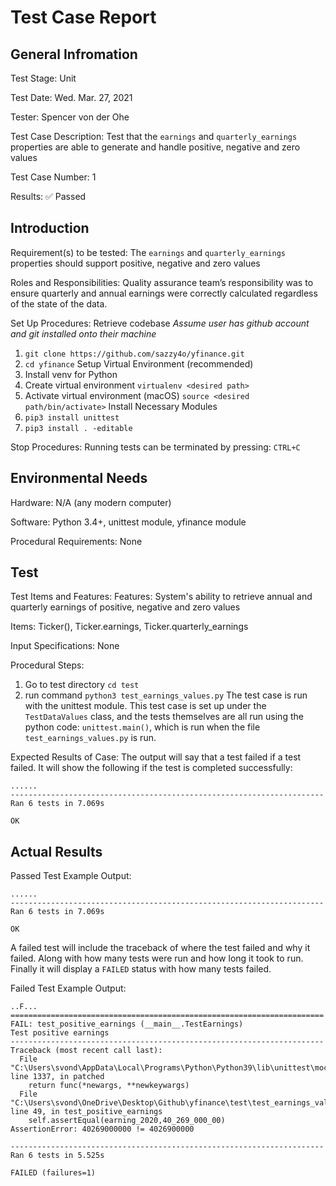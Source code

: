 # Test Case Report

## General Infromation
Test Stage: Unit

Test Date: Wed. Mar. 27, 2021

Tester: Spencer von der Ohe

Test Case Description: 
Test that the `earnings` and `quarterly_earnings` properties are able to generate and handle positive, negative and zero values

Test Case Number: 1

Results: ✅ Passed

## Introduction

Requirement(s) to be tested:
The `earnings` and `quarterly_earnings` properties should support positive, negative and zero values

Roles and Responsibilities: Quality assurance team’s responsibility was to ensure quarterly and annual earnings were correctly calculated regardless of the state of the data. 

Set Up Procedures:
Retrieve codebase
*Assume user has github account and git installed onto their machine*
1. `git clone https://github.com/sazzy4o/yfinance.git`
2. `cd yfinance`
Setup Virtual Environment (recommended)
3. Install venv for Python
4. Create virtual environment
`virtualenv <desired path>`
5. Activate virtual environment (macOS)
`source <desired path/bin/activate>`
Install Necessary Modules
6. `pip3 install unittest`
7. `pip3 install . -editable`

Stop Procedures:
Running tests can be terminated by pressing:
`CTRL+C`


## Environmental Needs
Hardware: N/A (any modern computer)

Software: Python 3.4+, unittest module, yfinance module 

Procedural Requirements: None

## Test
Test Items and Features:
Features: 
System's ability to retrieve annual and quarterly earnings of positive, negative and zero values

Items: Ticker(), Ticker.earnings,  Ticker.quarterly_earnings

Input Specifications: None

Procedural Steps:

1. Go to test directory `cd test`
2. run command `python3 test_earnings_values.py`
The test case is run with the unittest module. This test case is set up under the `TestDataValues` class, and the tests themselves are all run using the python code: `unittest.main()`, which is run when the file `test_earnings_values.py` is run.


Expected Results of Case:
The output will say that a test failed if a test failed. It will show the following if the test is completed successfully:

```
......
----------------------------------------------------------------------
Ran 6 tests in 7.069s

OK
```

## Actual Results
Passed Test Example Output:

```
......
----------------------------------------------------------------------
Ran 6 tests in 7.069s

OK
```


A failed test will include the traceback of where the test failed and why it failed. Along with how many tests were run and how long it took to run. Finally it will display a `FAILED` status with how many tests failed.

Failed Test Example Output:
```
..F...
======================================================================
FAIL: test_positive_earnings (__main__.TestEarnings)
Test positive earnings
----------------------------------------------------------------------
Traceback (most recent call last):
  File "C:\Users\svond\AppData\Local\Programs\Python\Python39\lib\unittest\mock.py", line 1337, in patched
    return func(*newargs, **newkeywargs)
  File "C:\Users\svond\OneDrive\Desktop\Github\yfinance\test\test_earnings_values.py", line 49, in test_positive_earnings
    self.assertEqual(earning_2020,40_269_000_00)
AssertionError: 40269000000 != 4026900000

----------------------------------------------------------------------
Ran 6 tests in 5.525s

FAILED (failures=1)
```